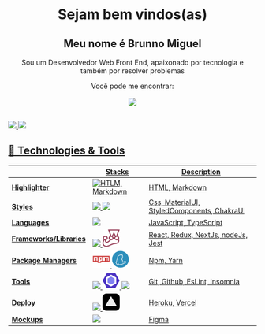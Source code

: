<h1 align="center">Sejam bem vindos(as)</h1>
<h2 align="center">Meu nome é Brunno Miguel</h2>

<p align="center">
   Sou um Desenvolvedor Web Front End, apaixonado por tecnologia e também por resolver problemas
</p>

<p align="center">Você pode me encontrar:</p>

<div align="center">
  <a href="https://linkedin.com/in/brunno-miguel">
  <img align="center" src="https://skillicons.dev/icons?i=linkedin" />
</a>
</div>

##

<div>
  <a href="https://github.com/brunnomiguel">
  <img height="130em" src="https://github-readme-stats.vercel.app/api?username=brunnomiguel&show_icons=true&theme=radical&include_all_commits=true&count_private=true,https://github.com/brunnomiguel/github-readme-stats"/>
  <img height="130em" src="https://github-readme-stats.vercel.app/api/top-langs/?username=brunnomiguel&layout=compact&langs_count=16&theme=radical"/>
</div>
  
## 🔧 Technologies & Tools

|     | Stacks | Description |
| --- | --- | --- |
|**Highlighter**|  <img height='35px' src="https://skillicons.dev/icons?i=html,md&theme=light"  alt="HTLM, Markdown"/>| HTML, Markdown |
|**Styles**|  <img height='35px'  src="https://skillicons.dev/icons?i=css,materialui,styledcomponents" /> <img height="35px" src="https://ia802807.us.archive.org/24/items/github.com-chakra-ui-chakra-ui_-_2020-02-13_17-20-29/cover.jpg"/> | Css, MaterialUI, StyledComponents, ChakraUI |
|**Languages**|  <img height='35px'  src="https://skillicons.dev/icons?i=js,ts"/>| JavaScript, TypeScript |
|**Frameworks/Libraries**|  <img height='35px'  src="https://skillicons.dev/icons?i=react,redux,nodejs,nextjs"/> <img src="https://github.com/devicons/devicon/blob/master/icons/jest/jest-plain.svg" height="35px" />| React, Redux, NextJs, nodeJs, Jest |
|**Package Managers**|  <img src="https://github.com/devicons/devicon/blob/master/icons/npm/npm-original-wordmark.svg" height="35px" /> <img src="https://github.com/devicons/devicon/blob/master/icons/yarn/yarn-original.svg" height="35px" />| Npm, Yarn |
|**Tools**|  <img height='35px'  src="https://skillicons.dev/icons?i=git,github"/> <img height="35px" src="https://github.com/devicons/devicon/blob/master/icons/eslint/eslint-original.svg" /> <img height="35px" src="https://seeklogo.com/images/I/insomnia-logo-A35E09EB19-seeklogo.com.png" /> | Git, Github, EsLint, Insomnia |
|**Deploy**|  <img height='35px'  src="https://skillicons.dev/icons?i=heroku"/> <img height='35px' src="https://raw.githubusercontent.com/smilly3D/smilly3D/b99342846de2b44a4092a04dfb9130d2d1d70c66/assets/vercel.svg" />| Heroku, Vercel |
|**Mockups**|  <img height='35px'  src="https://skillicons.dev/icons?i=figma"/>| Figma |
